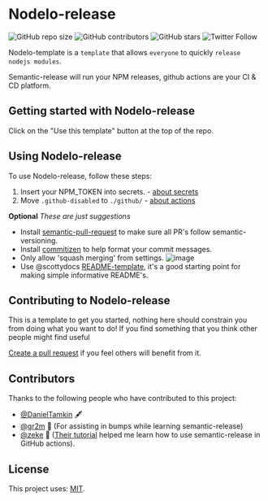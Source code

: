 # Nodelo-release

<!--- These are examples. See https://shields.io for others or to customize this set of shields. You might want to include dependencies, project status and licence info here --->
![GitHub repo size](https://img.shields.io/github/repo-size/DanielTamkin/nodelo-release)
![GitHub contributors](https://img.shields.io/github/contributors/DanielTamkin/nodelo-release)
![GitHub stars](https://img.shields.io/github/stars/DanielTamkin/nodelo-release?style=social)
![Twitter Follow](https://img.shields.io/twitter/follow/CodeHands?style=social)

Nodelo-template is a `template` that allows `everyone` to quickly `release nodejs modules`.

Semantic-release will run your NPM releases, github actions are your CI & CD platform. 

## Getting started with Nodelo-release

Click on the "Use this template" button at the top of the repo.

## Using Nodelo-release

To use Nodelo-release, follow these steps:
1. Insert your NPM_TOKEN into secrets.  - [about secrets](https://docs.github.com/en/actions/configuring-and-managing-workflows/creating-and-storing-encrypted-secrets)
1. Move `.github-disabled` to `./github/` - [about actions](https://docs.github.com/en/actions)

**Optional** _These are just suggestions_
- Install [semantic-pull-request](https://github.com/apps/semantic-pull-requests) to make sure all PR's follow semantic-versioning.
- Install [commitizen](https://github.com/commitizen/cz-cli) to help format your commit messages.
- Only allow 'squash merging' from settings. ![image](https://user-images.githubusercontent.com/9532762/89750815-255b2780-da93-11ea-8d20-8b42100d2a0b.png)
- Use @scottydocs [README-template](https://github.com/scottydocs/README-template.md), it's a good starting point for making simple informative README's.
## Contributing to Nodelo-release

This is a template to get you started, nothing here should constrain you from doing what you want to do! If you find something that you think other people might find useful 

[Create a pull request](https://help.github.com/en/github/collaborating-with-issues-and-pull-requests/creating-a-pull-request) if you feel others will benefit from it.

## Contributors

Thanks to the following people who have contributed to this project:

* [@DanielTamkin](https://github.com/DanielTamkin) 🖋 
* [@gr2m](https://github.com/gr2m) 🔧 (For assisting in bumps while learning semantic-release)
* [@zeke](https://github.com/zeke) 📖 ([Their tutorial](https://github.com/zeke/semantic-release-with-github-actions) helped me learn how to use semantic-release in GitHub actions).


## License

This project uses: [MIT](https://choosealicense.com/licenses/mit/).
